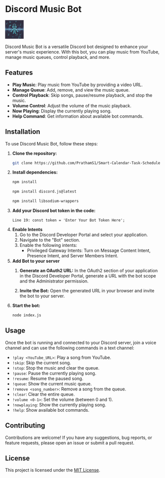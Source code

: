 # Discord Music Bot
<img src="images/bot.jpg" height="60px" width="60px" alt="Bot Image">

Discord Music Bot is a versatile Discord bot designed to enhance your server's music experience. With this bot, you can play music from YouTube, manage music queues, control playback, and more.

## Features

- **Play Music**: Play music from YouTube by providing a video URL.
- **Manage Queue**: Add, remove, and view the music queue.
- **Control Playback**: Skip songs, pause/resume playback, and stop the music.
- **Volume Control**: Adjust the volume of the music playback.
- **Now Playing**: Display the currently playing song.
- **Help Command**: Get information about available bot commands.

## Installation

To use Discord Music Bot, follow these steps:

1. **Clone the repository:**
    ```bash
    git clone https://github.com/PrathamS1/Smart-Calendar-Task-Scheduler.git
    ```
2. **Install dependencies:**
    ```bash
    npm install
    ```
    ```bash
    npm install discord.js@latest
    ```
    ```bash
    npm install libsodium-wrappers
    ```
3. **Add your Discord bot token in the code:**
    ```
    Line 19: const token = 'Enter Your Bot Token Here';
    ```
4. **Enable Intents**
    1. Go to the Discord Developer Portal and select your application.
    2. Navigate to the "Bot" section.
    3. Enable the following intents:
        * Privileged Gateway Intents: Turn on Message Content Intent, Presence Intent, and Server Members Intent.
5. **Add Bot to your server**
    1. **Generate an OAuth2 URL:**
    In the OAuth2 section of your application in the Discord Developer Portal, generate a URL with the bot scope and the Administrator permission.

    2. **Invite the Bot:**
    Open the generated URL in your browser and invite the bot to your server.
4. **Start the bot:**
    ```bash
    node index.js
    ```
## Usage
Once the bot is running and connected to your Discord server, join a voice channel and can use the following commands in a text channel:

- `!play <YouTube_URL>`: Play a song from YouTube.
- `!skip`: Skip the current song.
- `!stop`: Stop the music and clear the queue.
- `!pause`: Pause the currently playing song.
- `!resume`: Resume the paused song.
- `!queue`: Show the current music queue.
- `!remove <song_number>`: Remove a song from the queue.
- `!clear`: Clear the entire queue.
- `!volume <0-1>`: Set the volume (between 0 and 1).
- `!nowplaying`: Show the currently playing song.
- `!help`: Show available bot commands.

## Contributing

Contributions are welcome! If you have any suggestions, bug reports, or feature requests, please open an issue or submit a pull request.

## License

This project is licensed under the [MIT License](LICENSE).
